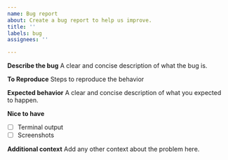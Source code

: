 ```yaml
---
name: Bug report
about: Create a bug report to help us improve.
title: ''
labels: bug
assignees: ''

---
```


**Describe the bug**
A clear and concise description of what the bug is.

**To Reproduce**
Steps to reproduce the behavior

**Expected behavior**
A clear and concise description of what you expected to happen.

**Nice to have**
- [ ] Terminal output
- [ ] Screenshots

**Additional context**
Add any other context about the problem here.